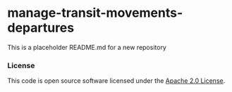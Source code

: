 
# manage-transit-movements-departures

This is a placeholder README.md for a new repository


### License

This code is open source software licensed under the [Apache 2.0 License]("http://www.apache.org/licenses/LICENSE-2.0.html").
